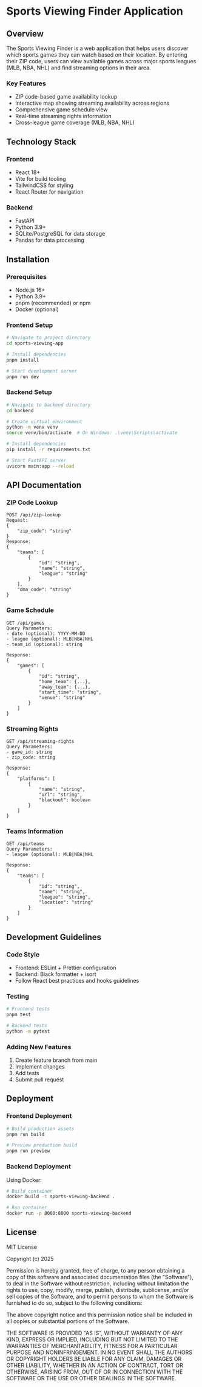 # Sports Viewing Finder Application

## Overview
The Sports Viewing Finder is a web application that helps users discover which sports games they can watch based on their location. By entering their ZIP code, users can view available games across major sports leagues (MLB, NBA, NHL) and find streaming options in their area.

### Key Features
- ZIP code-based game availability lookup
- Interactive map showing streaming availability across regions
- Comprehensive game schedule view
- Real-time streaming rights information
- Cross-league game coverage (MLB, NBA, NHL)

## Technology Stack

### Frontend
- React 18+
- Vite for build tooling
- TailwindCSS for styling
- React Router for navigation

### Backend
- FastAPI
- Python 3.9+
- SQLite/PostgreSQL for data storage
- Pandas for data processing

## Installation

### Prerequisites
- Node.js 16+
- Python 3.9+
- pnpm (recommended) or npm
- Docker (optional)

### Frontend Setup
```bash
# Navigate to project directory
cd sports-viewing-app

# Install dependencies
pnpm install

# Start development server
pnpm run dev
```

### Backend Setup
```bash
# Navigate to backend directory
cd backend

# Create virtual environment
python -m venv venv
source venv/bin/activate  # On Windows: .\venv\Scripts\activate

# Install dependencies
pip install -r requirements.txt

# Start FastAPI server
uvicorn main:app --reload
```

## API Documentation

### ZIP Code Lookup
```
POST /api/zip-lookup
Request:
{
    "zip_code": "string"
}
Response:
{
    "teams": [
        {
            "id": "string",
            "name": "string",
            "league": "string"
        }
    ],
    "dma_code": "string"
}
```

### Game Schedule
```
GET /api/games
Query Parameters:
- date (optional): YYYY-MM-DD
- league (optional): MLB|NBA|NHL
- team_id (optional): string

Response:
{
    "games": [
        {
            "id": "string",
            "home_team": {...},
            "away_team": {...},
            "start_time": "string",
            "venue": "string"
        }
    ]
}
```

### Streaming Rights
```
GET /api/streaming-rights
Query Parameters:
- game_id: string
- zip_code: string

Response:
{
    "platforms": [
        {
            "name": "string",
            "url": "string",
            "blackout": boolean
        }
    ]
}
```

### Teams Information
```
GET /api/teams
Query Parameters:
- league (optional): MLB|NBA|NHL

Response:
{
    "teams": [
        {
            "id": "string",
            "name": "string",
            "league": "string",
            "location": "string"
        }
    ]
}
```

## Development Guidelines

### Code Style
- Frontend: ESLint + Prettier configuration
- Backend: Black formatter + isort
- Follow React best practices and hooks guidelines

### Testing
```bash
# Frontend tests
pnpm test

# Backend tests
python -m pytest
```

### Adding New Features
1. Create feature branch from main
2. Implement changes
3. Add tests
4. Submit pull request

## Deployment

### Frontend Deployment
```bash
# Build production assets
pnpm run build

# Preview production build
pnpm run preview
```

### Backend Deployment
Using Docker:
```bash
# Build container
docker build -t sports-viewing-backend .

# Run container
docker run -p 8000:8000 sports-viewing-backend
```

## License

MIT License

Copyright (c) 2025

Permission is hereby granted, free of charge, to any person obtaining a copy
of this software and associated documentation files (the "Software"), to deal
in the Software without restriction, including without limitation the rights
to use, copy, modify, merge, publish, distribute, sublicense, and/or sell
copies of the Software, and to permit persons to whom the Software is
furnished to do so, subject to the following conditions:

The above copyright notice and this permission notice shall be included in all
copies or substantial portions of the Software.

THE SOFTWARE IS PROVIDED "AS IS", WITHOUT WARRANTY OF ANY KIND, EXPRESS OR
IMPLIED, INCLUDING BUT NOT LIMITED TO THE WARRANTIES OF MERCHANTABILITY,
FITNESS FOR A PARTICULAR PURPOSE AND NONINFRINGEMENT. IN NO EVENT SHALL THE
AUTHORS OR COPYRIGHT HOLDERS BE LIABLE FOR ANY CLAIM, DAMAGES OR OTHER
LIABILITY, WHETHER IN AN ACTION OF CONTRACT, TORT OR OTHERWISE, ARISING FROM,
OUT OF OR IN CONNECTION WITH THE SOFTWARE OR THE USE OR OTHER DEALINGS IN THE
SOFTWARE.
